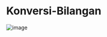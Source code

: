 # Konversi-Bilangan
![image](https://user-images.githubusercontent.com/92959023/233815918-0dcf63bc-5d04-4d0a-98d8-51e9ed1ff2b4.png)
